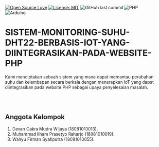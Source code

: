 [![Open Source Love](https://badges.frapsoft.com/os/v1/open-source.svg?style=flat)](https://github.com/ellerbrock/open-source-badges/)
[![License: MIT](https://img.shields.io/badge/License-MIT-green.svg)](https://opensource.org/licenses/MIT)
![GitHub last commit](https://img.shields.io/github/last-commit/devancakra/SISTEM-MONITORING-SUHU-DHT22-BERBASIS-IOT-YANG-DIINTEGRASIKAN-PADA-WEBSITE-PHP)
![PHP](https://img.shields.io/badge/php-grey.svg?&style=flat&logo=php&logoColor=%23F7DF1E)
![Arduino](https://img.shields.io/badge/arduino-blue.svg?&style=flat&logo=arduino&logoColor=%23F7DF1E)

# SISTEM-MONITORING-SUHU-DHT22-BERBASIS-IOT-YANG-DIINTEGRASIKAN-PADA-WEBSITE-PHP
Kami menciptakan sebuah sistem yang mana dapat memantau perubahan suhu dan kelembapan secara berkala dengan menerapkan IoT yang dapat diintegrasikan pada website PHP sebagai upaya penyelesaian masalah.

<br>
<br>

## Anggota Kelompok
1. Devan Cakra Mudra Wijaya (18081010013).
2. Muhammad Ilham Prasetyo Raharjo (18081010019).
3. Wahyu Firman Syahputra (18081010055).
